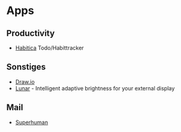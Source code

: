 # Apps

## Productivity

- [Habitica](https://habitica.com/) Todo/Habittracker

## Sonstiges

- [Draw.io](https://app.diagrams.net/)
- [Lunar](https://lunar.fyi/) - Intelligent adaptive brightness for your external display

## Mail

- [Superhuman](https://superhuman.com/)
